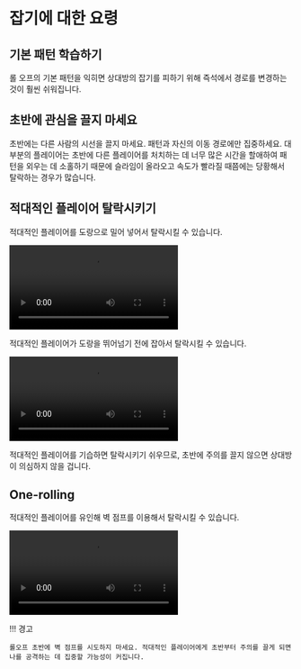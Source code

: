 # 잡기에 대한 요령

## 기본 패턴 학습하기

롤 오프의 기본 패턴을 익히면 상대방의 잡기를 피하기 위해 즉석에서 경로를 변경하는 것이 훨씬 쉬워집니다.

## 초반에 관심을 끌지 마세요

초반에는 다른 사람의 시선을 끌지 마세요. 패턴과 자신의 이동 경로에만 집중하세요. 대부분의 플레이어는 초반에 다른 플레이어를 처치하는 데 너무 많은 시간을 할애하여 패턴을 외우는 데 소홀하기 때문에 슬라임이 올라오고 속도가 빨라질 때쯤에는 당황해서 탈락하는 경우가 많습니다.

## 적대적인 플레이어 탈락시키기

적대적인 플레이어를 도랑으로 밀어 넣어서 탈락시킬 수 있습니다.

<video controls>
  <source src="../../images/getting-started/avoiding-griefers/pushing-a-griefer.mp4" type="video/mp4">
</video>

적대적인 플레이어가 도랑을 뛰어넘기 전에 잡아서 탈락시킬 수 있습니다.

<video controls>
  <source src="../../images/getting-started/avoiding-griefers/pantsing-a-griefer.mp4" type="video/mp4">
</video>

적대적인 플레이어를 기습하면 탈락시키기 쉬우므로, 초반에 주의를 끌지 않으면 상대방이 의심하지 않을 겁니다.

## One-rolling

적대적인 플레이어를 유인해 벽 점프를 이용해서 탈락시킬 수 있습니다.

<video controls>
  <source src="../../images/getting-started/avoiding-griefers/one-rolling-to-avoid-a-griefer.mp4" type="video/mp4">
</video>

!!! 경고

    롤오프 초반에 벽 점프를 시도하지 마세요. 적대적인 플레이어에게 초반부터 주의를 끌게 되면 나를 공격하는 데 집중할 가능성이 커집니다.

<!--
IGNORE THIS FOR TRANSLATIONS:

## Other TODOs

Still need clips/examples of these strategies:

* Jump early to cancel grabs
* Switching to the opposite roll
    * Example: <https://www.youtube.com/watch?v=ijl9Lo8jsDw> (need better example?)
* Drawing them out to the edge
* Avoid jumping when griefers nearby
* Bunny hop on roll off to avoid griefers similar to jump showdown
* Stay out of the way and don't draw attention to yourself at the start when dealing with griefers
-->